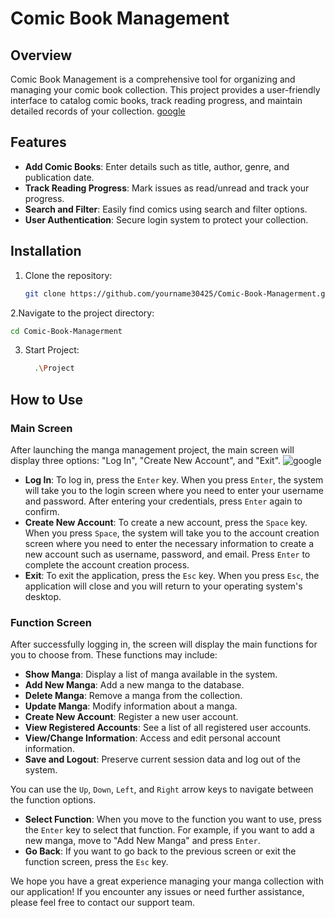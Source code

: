 # Comic Book Management

## Overview
Comic Book Management is a comprehensive tool for organizing and managing your comic book collection. This project provides a user-friendly interface to catalog comic books, track reading progress, and maintain detailed records of your collection.
[google](https://bmeelearning.wordpress.com/wp-content/uploads/2024/03/d80550a1-552e-4a35-a02b-cd8de996c21a.jpg)

## Features
- **Add Comic Books**: Enter details such as title, author, genre, and publication date.
- **Track Reading Progress**: Mark issues as read/unread and track your progress.
- **Search and Filter**: Easily find comics using search and filter options.
- **User Authentication**: Secure login system to protect your collection.

## Installation
1. Clone the repository:
   ``` bash
   git clone https://github.com/yourname30425/Comic-Book-Managerment.git
   ```
2.Navigate to the project directory:
   ``` bash
  cd Comic-Book-Managerment
   ```
3. Start Project:
   ``` bash
     .\Project
   ```
   
## How to Use

### Main Screen

After launching the manga management project, the main screen will display three options: "Log In", "Create New Account", and "Exit".
![google](https://bmeelearning.wordpress.com/wp-content/uploads/2024/04/92a00845-8f4a-4901-83a7-ec0897db98f8.jpg)
- **Log In**: To log in, press the `Enter` key. When you press `Enter`, the system will take you to the login screen where you need to enter your username and password. After entering your credentials, press `Enter` again to confirm.
- **Create New Account**: To create a new account, press the `Space` key. When you press `Space`, the system will take you to the account creation screen where you need to enter the necessary information to create a new account such as username, password, and email. Press `Enter` to complete the account creation process.
- **Exit**: To exit the application, press the `Esc` key. When you press `Esc`, the application will close and you will return to your operating system's desktop.

### Function Screen

After successfully logging in, the screen will display the main functions for you to choose from. These functions may include:
- **Show Manga**: Display a list of manga available in the system.
- **Add New Manga**: Add a new manga to the database.
- **Delete Manga**: Remove a manga from the collection.
- **Update Manga**: Modify information about a manga.
- **Create New Account**: Register a new user account.
- **View Registered Accounts**: See a list of all registered user accounts.
- **View/Change Information**: Access and edit personal account information.
- **Save and Logout**: Preserve current session data and log out of the system.
  
You can use the `Up`, `Down`, `Left`, and `Right` arrow keys to navigate between the function options.

- **Select Function**: When you move to the function you want to use, press the `Enter` key to select that function. For example, if you want to add a new manga, move to "Add New Manga" and press `Enter`.
- **Go Back**: If you want to go back to the previous screen or exit the function screen, press the `Esc` key.

We hope you have a great experience managing your manga collection with our application! If you encounter any issues or need further assistance, please feel free to contact our support team.



